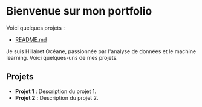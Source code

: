 # Bienvenue sur mon portfolio

Voici quelques projets :
- [README.md](README.md)

Je suis Hillairet Océane, passionnée par l'analyse de données et le machine learning. Voici quelques-uns de mes projets.

## Projets
- **Projet 1** : Description du projet 1.
- **Projet 2** : Description du projet 2.
